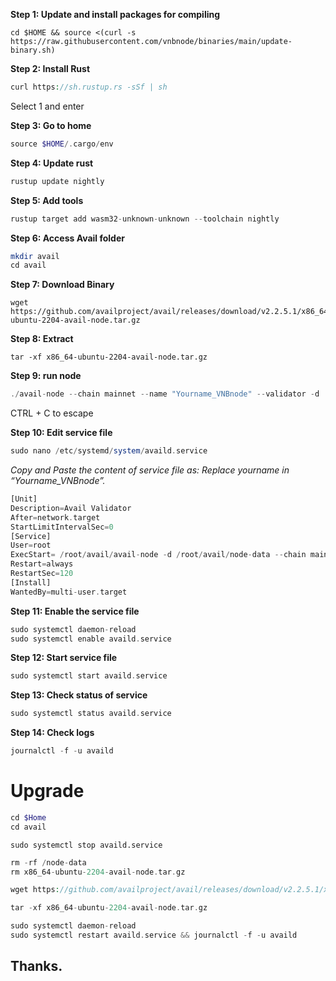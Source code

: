 **Step 1: Update and install packages for compiling**
```
cd $HOME && source <(curl -s https://raw.githubusercontent.com/vnbnode/binaries/main/update-binary.sh)
```
**Step 2: Install Rust**
```php
curl https://sh.rustup.rs -sSf | sh
```

Select 1 and enter

**Step 3: Go to home**
```php
source $HOME/.cargo/env
```

**Step 4: Update rust**
```php
rustup update nightly
```

**Step 5: Add tools**
```php
rustup target add wasm32-unknown-unknown --toolchain nightly
```
**Step 6: Access Avail folder**
```php
mkdir avail
cd avail
```
**Step 7: Download Binary**
```
wget https://github.com/availproject/avail/releases/download/v2.2.5.1/x86_64-ubuntu-2204-avail-node.tar.gz
```
**Step 8: Extract**
```
tar -xf x86_64-ubuntu-2204-avail-node.tar.gz
```
**Step 9: run node**
```php
./avail-node --chain mainnet --name "Yourname_VNBnode" --validator -d ./node-data
```
CTRL + C to escape

**Step 10: Edit service file**
```php
sudo nano /etc/systemd/system/availd.service
```
*Copy and Paste the content of service file as:*
*Replace yourname in “Yourname_VNBnode”.*
```php
[Unit]
Description=Avail Validator
After=network.target
StartLimitIntervalSec=0
[Service]
User=root
ExecStart= /root/avail/avail-node -d /root/avail/node-data --chain mainnet --validator --name "✅Your-Name|VNBnode✅"
Restart=always
RestartSec=120
[Install]
WantedBy=multi-user.target
```
**Step 11: Enable the service file**
```php
sudo systemctl daemon-reload
sudo systemctl enable availd.service
```

**Step 12: Start service file**
```php
sudo systemctl start availd.service
```

**Step 13: Check status of service**
```php
sudo systemctl status availd.service
```
**Step 14: Check logs**
```php
journalctl -f -u availd
```

# Upgrade
```php
cd $Home
cd avail
```
```
sudo systemctl stop availd.service
```
```php
rm -rf /node-data
rm x86_64-ubuntu-2204-avail-node.tar.gz
```
```php
wget https://github.com/availproject/avail/releases/download/v2.2.5.1/x86_64-ubuntu-2204-avail-node.tar.gz
```
```php
tar -xf x86_64-ubuntu-2204-avail-node.tar.gz
```
```php
sudo systemctl daemon-reload
sudo systemctl restart availd.service && journalctl -f -u availd
```

## Thanks.
